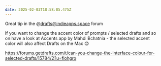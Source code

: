 ```yaml
---
date: 2025-02-03T18:58:05.475Z
---
```


Great tip in the @drafts@indieapps.space forum

If you want to change the accent color of prompts / selected drafts and so on have a look at Accents app by Mahdi Bchatnia - the selected accent color will also affect Drafts on the Mac 😊 

https://forums.getdrafts.com/t/can-you-change-the-interface-colour-for-selected-drafts/15784/2?u=flohgro